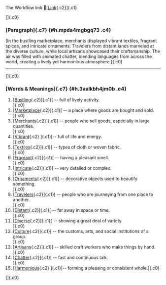 The Workflow link
👏[[Link](https://www.google.com/url?q=http://www.google.com&sa=D&source=editors&ust=1761410409581049&usg=AOvVaw1c_l933-HCPEvewLS4XpGr){.c2}]{.c1}

[]{.c0}

### [Paragraph]{.c7} {#h.mpda4mgbgq73 .c4}

[In the bustling marketplace, merchants displayed vibrant textiles,
fragrant spices, and intricate ornaments. Travelers from distant lands
marveled at the diverse culture, while local artisans showcased their
craftsmanship. The air was filled with animated chatter, blending
languages from across the world, creating a lively yet harmonious
atmosphere.]{.c0}

------------------------------------------------------------------------

[]{.c0}

### [Words & Meanings]{.c7} {#h.3aalkbh4jm0b .c4}

1.  [[Bustling](https://www.google.com/url?q=http://www.google.com&sa=D&source=editors&ust=1761410409582231&usg=AOvVaw0QMqsRYWRNXRWOp0WvDntH){.c2}]{.c1}[ --
    full of lively activity.\
    ]{.c0}
2.  [[Marketplace](https://www.google.com/url?q=http://www.google.com&sa=D&source=editors&ust=1761410409582425&usg=AOvVaw0RyhyY9zrl2lPOa37ElbGt){.c2}]{.c1}[ --
    a place where goods are bought and sold.\
    ]{.c0}
3.  [[Merchants](https://www.google.com/url?q=http://www.google.com&sa=D&source=editors&ust=1761410409582615&usg=AOvVaw2mZzt98eHoNs29eo7NswGE){.c2}]{.c1}[ --
    people who sell goods, especially in large quantities.\
    ]{.c0}
4.  [[Vibrant](https://www.google.com/url?q=http://www.google.com&sa=D&source=editors&ust=1761410409582909&usg=AOvVaw0em_BO0zlRr4p33zpGH8Mn){.c2}
    ]{.c1}[-- full of life and energy.\
    ]{.c0}
5.  [[Textiles](https://www.google.com/url?q=http://www.google.com&sa=D&source=editors&ust=1761410409583086&usg=AOvVaw2mYg3ooyD4aQRVnHv9XsEu){.c2}]{.c1}[ --
    types of cloth or woven fabric.\
    ]{.c0}
6.  [[Fragrant](https://www.google.com/url?q=http://www.google.com&sa=D&source=editors&ust=1761410409583257&usg=AOvVaw0QXjo3mBfC8zE7goy4rk4F){.c2}]{.c1}[ --
    having a pleasant smell.\
    ]{.c0}
7.  [[Intricate](https://www.google.com/url?q=http://www.google.com&sa=D&source=editors&ust=1761410409583494&usg=AOvVaw1lfsr3eTNF-NiC45Y_gmVX){.c2}]{.c1}[ --
    very detailed or complex.\
    ]{.c0}
8.  [[Ornaments](https://www.google.com/url?q=http://www.google.com&sa=D&source=editors&ust=1761410409583682&usg=AOvVaw31tVQ1XC2FRXi8T-IcMlK8){.c2}]{.c1}[ --
    decorative objects used to beautify something.\
    ]{.c0}
9.  [[Travelers](https://www.google.com/url?q=http://www.google.com&sa=D&source=editors&ust=1761410409583899&usg=AOvVaw1dp7bVMU-1XIz4u69Kt7Rt){.c2}]{.c1}[ --
    people who are journeying from one place to another.\
    ]{.c0}
10. [[Distant](https://www.google.com/url?q=http://www.google.com&sa=D&source=editors&ust=1761410409584146&usg=AOvVaw3UkL-PuO8V8EZYmnkHAga7){.c2}]{.c1}[ --
    far away in space or time.\
    ]{.c0}
11. [[Diverse](https://www.google.com/url?q=http://www.google.com&sa=D&source=editors&ust=1761410409584352&usg=AOvVaw22vjWx-8znJF9P9c_dawc5){.c2}]{.c1}[ --
    showing a great deal of variety.\
    ]{.c0}
12. [[Culture](https://www.google.com/url?q=http://www.google.com&sa=D&source=editors&ust=1761410409584525&usg=AOvVaw0O2Q2L_mH5ahcpYN_iCXLM){.c2}]{.c1}[ --
    the customs, arts, and social institutions of a group.\
    ]{.c0}
13. [[Artisans](https://www.google.com/url?q=http://www.google.com&sa=D&source=editors&ust=1761410409584740&usg=AOvVaw1cyejTndeO8sQDs52uuUTQ){.c2}]{.c1}[ --
    skilled craft workers who make things by hand.\
    ]{.c0}
14. [[Chatter](https://www.google.com/url?q=http://www.google.com&sa=D&source=editors&ust=1761410409584921&usg=AOvVaw3y7tWJoZcNK8vLL6k0k_2A){.c2}]{.c1}[ --
    fast and continuous talk.\
    ]{.c0}
15. [[Harmonious](https://www.google.com/url?q=http://www.google.com&sa=D&source=editors&ust=1761410409585091&usg=AOvVaw06qG5PJ7GUQMf7KiMB3NXs){.c2}
    ]{.c1}[-- forming a pleasing or consistent whole.]{.c0}

[]{.c0}
